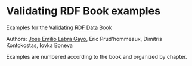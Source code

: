 # Validating RDF Book examples

Examples for the [Validating RDF Data](http://book.validatingrdf.com) Book

Authors: [Jose Emilio Labra Gayo](https://labra.github.io/), Eric Prud'hommeaux, Dimitris Kontokostas, Iovka Boneva

Examples are numbered according to the book and organized by chapter.